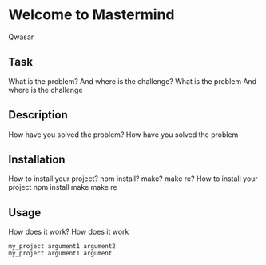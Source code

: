 # Welcome to Mastermind
Qwasar

## Task
What is the problem? And where is the challenge?
 What is the problem And where is the challenge

## Description
How have you solved the problem?
How have you solved the problem

## Installation
How to install your project? npm install? make? make re?
 How to install your project npm install make make re

## Usage
How does it work?
 How does it work
```
my_project argument1 argument2
my_project argument1 argument
```
